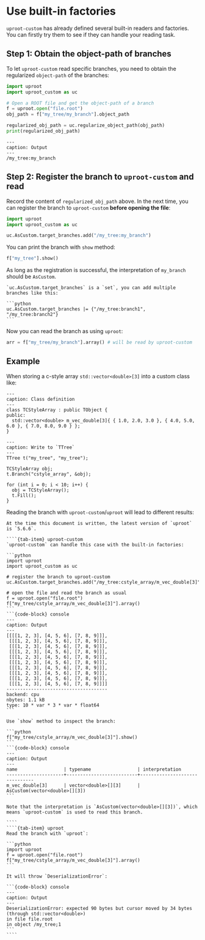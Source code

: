 # Use built-in factories

`uproot-custom` has already defined several built-in readers and factories. You can firstly try them to see if they can handle your reading task.

## Step 1: Obtain the object-path of branches

To let `uproot-custom` read specific branches, you need to obtain the regularized `object-path` of the branches:

```python
import uproot
import uproot_custom as uc

# Open a ROOT file and get the object-path of a branch
f = uproot.open("file.root")
obj_path = f["my_tree/my_branch"].object_path

regularized_obj_path = uc.regularize_object_path(obj_path)
print(regularized_obj_path)
```
```{code-block} console
---
caption: Output
---
/my_tree:my_branch
```

## Step 2: Register the branch to `uproot-custom` and read

Record the content of `regularized_obj_path` above. In the next time, you can register the branch to `uproot-custom` **before opening the file**:

```python
import uproot
import uproot_custom as uc

uc.AsCustom.target_branches.add("/my_tree:my_branch")
```

You can print the branch with `show` method:

```python
f["my_tree"].show()
```

As long as the registration is successful, the interpretation of `my_branch` should be `AsCustom`.

````{tip}
`uc.AsCustom.target_branches` is a `set`, you can add multiple branches like this:

```python
uc.AsCustom.target_branches |= {"/my_tree:branch1", "/my_tree:branch2"}
```
````

Now you can read the branch as using `uproot`:

```python
arr = f["my_tree/my_branch"].array() # will be read by uproot-custom
```

## Example

When storing a c-style array `std::vector<double>[3]` into a custom class like:

```{code-block} cpp
---
caption: Class definition
---
class TCStyleArray : public TObject {
public:
  std::vector<double> m_vec_double[3]{ { 1.0, 2.0, 3.0 }, { 4.0, 5.0, 6.0 }, { 7.0, 8.0, 9.0 } };
}
```

```{code-block} cpp
---
caption: Write to `TTree`
---
TTree t("my_tree", "my_tree");

TCStyleArray obj;
t.Branch("cstyle_array", &obj);

for (int i = 0; i < 10; i++) {
  obj = TCStyleArray();
  t.Fill();
}
```

Reading the branch with `uproot-custom`/`uproot` will lead to different results:

```{note}
At the time this document is written, the latest version of `uproot` is `5.6.6`.
```

`````{tab-set}
````{tab-item} uproot-custom
`uproot-custom` can handle this case with the built-in factories:

```python
import uproot
import uproot_custom as uc

# register the branch to uproot-custom
uc.AsCustom.target_branches.add("/my_tree:cstyle_array/m_vec_double[3]")

# open the file and read the branch as usual
f = uproot.open("file.root")
f["my_tree/cstyle_array/m_vec_double[3]"].array()
```
```{code-block} console
---
caption: Output
---
[[[[1, 2, 3], [4, 5, 6], [7, 8, 9]]],
 [[[1, 2, 3], [4, 5, 6], [7, 8, 9]]],
 [[[1, 2, 3], [4, 5, 6], [7, 8, 9]]],
 [[[1, 2, 3], [4, 5, 6], [7, 8, 9]]],
 [[[1, 2, 3], [4, 5, 6], [7, 8, 9]]],
 [[[1, 2, 3], [4, 5, 6], [7, 8, 9]]],
 [[[1, 2, 3], [4, 5, 6], [7, 8, 9]]],
 [[[1, 2, 3], [4, 5, 6], [7, 8, 9]]],
 [[[1, 2, 3], [4, 5, 6], [7, 8, 9]]],
 [[[1, 2, 3], [4, 5, 6], [7, 8, 9]]]]
-------------------------------------
backend: cpu
nbytes: 1.1 kB
type: 10 * var * 3 * var * float64
```

Use `show` method to inspect the branch:

```python
f["my_tree/cstyle_array/m_vec_double[3]"].show()
```
```{code-block} console
---
caption: Output
---
name                 | typename                 | interpretation                
---------------------+--------------------------+-------------------------------
m_vec_double[3]      | vector<double>[][3]      | AsCustom(vector<double>[][3]) 
```

Note that the interpretation is `AsCustom(vector<double>[][3])`, which means `uproot-custom` is used to read this branch.

````
````{tab-item} uproot
Read the branch with `uproot`:

```python
import uproot
f = uproot.open("file.root")
f["my_tree/cstyle_array/m_vec_double[3]"].array()
```

It will throw `DeserializationError`:

```{code-block} console
---
caption: Output
---
DeserializationError: expected 90 bytes but cursor moved by 34 bytes (through std::vector<double>)
in file file.root
in object /my_tree;1
```
````
`````
